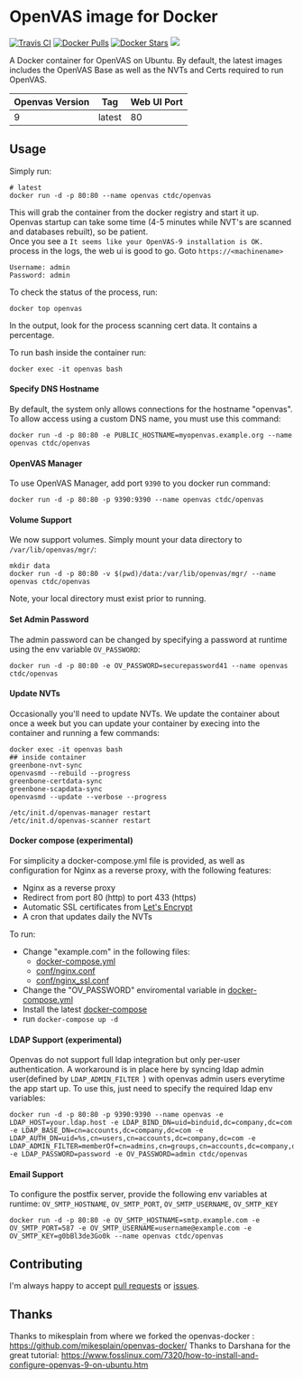 OpenVAS image for Docker
==============

[![Travis CI](https://img.shields.io/travis/ctdc/openvas-docker/master.svg)](https://travis-ci.org/ctdc/openvas-docker/branches) 
[![Docker Pulls](https://img.shields.io/docker/pulls/ctdc/openvas.svg)](https://hub.docker.com/r/ctdc/openvas/) 
[![Docker Stars](https://img.shields.io/docker/stars/ctdc/openvas.svg)](https://hub.docker.com/r/ctdc/openvas/) 
[![](https://images.microbadger.com/badges/image/ctdc/openvas.svg)](https://microbadger.com/images/ctdc/openvas "Get your own image badge on microbadger.com")


A Docker container for OpenVAS on Ubuntu.  By default, the latest images includes the OpenVAS Base as well as the NVTs and Certs required to run OpenVAS.  


| Openvas Version | Tag     | Web UI Port |
|-----------------|---------|-------------|
| 9               | latest  | 80          |



Usage
-----

Simply run:

```
# latest
docker run -d -p 80:80 --name openvas ctdc/openvas
```

This will grab the container from the docker registry and start it up.  
Openvas startup can take some time (4-5 minutes while NVT's are scanned and databases rebuilt), so be patient.  
Once you see a `It seems like your OpenVAS-9 installation is OK.` process in the logs, the web ui is good to go.  Goto `https://<machinename>`

```
Username: admin
Password: admin
```

To check the status of the process, run:

```
docker top openvas
```

In the output, look for the process scanning cert data.  It contains a percentage.

To run bash inside the container run:

```
docker exec -it openvas bash
```

#### Specify DNS Hostname
By default, the system only allows connections for the hostname "openvas".  To allow access using a custom DNS name, you must use this command:

```
docker run -d -p 80:80 -e PUBLIC_HOSTNAME=myopenvas.example.org --name openvas ctdc/openvas
```

#### OpenVAS Manager
To use OpenVAS Manager, add port `9390` to you docker run command:
```
docker run -d -p 80:80 -p 9390:9390 --name openvas ctdc/openvas
```

#### Volume Support
We now support volumes. Simply mount your data directory to `/var/lib/openvas/mgr/`:
```
mkdir data
docker run -d -p 80:80 -v $(pwd)/data:/var/lib/openvas/mgr/ --name openvas ctdc/openvas
```
Note, your local directory must exist prior to running.

#### Set Admin Password
The admin password can be changed by specifying a password at runtime using the env variable `OV_PASSWORD`:
```
docker run -d -p 80:80 -e OV_PASSWORD=securepassword41 --name openvas ctdc/openvas
```
#### Update NVTs
Occasionally you'll need to update NVTs. We update the container about once a week but you can update your container by execing into the container and running a few commands:
```
docker exec -it openvas bash
## inside container
greenbone-nvt-sync
openvasmd --rebuild --progress
greenbone-certdata-sync
greenbone-scapdata-sync
openvasmd --update --verbose --progress

/etc/init.d/openvas-manager restart
/etc/init.d/openvas-scanner restart
```
#### Docker compose (experimental)

For simplicity a docker-compose.yml file is provided, as well as configuration for Nginx as a reverse proxy, with the following features:

* Nginx as a reverse proxy
* Redirect from port 80 (http) to port 433 (https)
* Automatic SSL certificates from [Let's Encrypt](https://letsencrypt.org/)
* A cron that updates daily the NVTs

To run:

* Change "example.com" in the following files:
  * [docker-compose.yml](docker-compose.yml)
  * [conf/nginx.conf](conf/nginx.conf)
  * [conf/nginx_ssl.conf](conf/nginx_ssl.conf)
* Change the "OV_PASSWORD" enviromental variable in [docker-compose.yml](docker-compose.yml)
* Install the latest [docker-compose](https://docs.docker.com/compose/install/)
* run `docker-compose up -d`

#### LDAP Support (experimental)
Openvas do not support full ldap integration but only per-user authentication. A workaround is in place here by syncing ldap admin user(defined by `LDAP_ADMIN_FILTER `) with openvas admin users everytime the app start up.  To use this, just need to specify the required ldap env variables:
```
docker run -d -p 80:80 -p 9390:9390 --name openvas -e LDAP_HOST=your.ldap.host -e LDAP_BIND_DN=uid=binduid,dc=company,dc=com -e LDAP_BASE_DN=cn=accounts,dc=company,dc=com -e LDAP_AUTH_DN=uid=%s,cn=users,cn=accounts,dc=company,dc=com -e LDAP_ADMIN_FILTER=memberOf=cn=admins,cn=groups,cn=accounts,dc=company,dc=com -e LDAP_PASSWORD=password -e OV_PASSWORD=admin ctdc/openvas 
```

#### Email Support
To configure the postfix server, provide the following env variables at runtime: `OV_SMTP_HOSTNAME`, `OV_SMTP_PORT`, `OV_SMTP_USERNAME`, `OV_SMTP_KEY`
```
docker run -d -p 80:80 -e OV_SMTP_HOSTNAME=smtp.example.com -e OV_SMTP_PORT=587 -e OV_SMTP_USERNAME=username@example.com -e OV_SMTP_KEY=g0bBl3de3Go0k --name openvas ctdc/openvas
```


Contributing
------------

I'm always happy to accept [pull requests](https://github.com/ctdc/openvas-docker/pulls) or [issues](https://github.com/ctdc/openvas-docker/issues).

Thanks
------

Thanks to mikesplain from where we forked the openvas-docker  : https://github.com/mikesplain/openvas-docker/
Thanks to Darshana for the great tutorial: https://www.fosslinux.com/7320/how-to-install-and-configure-openvas-9-on-ubuntu.htm
